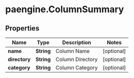 # paengine.ColumnSummary

## Properties

Name | Type | Description | Notes
------------ | ------------- | ------------- | -------------
**name** | **String** | Column Name | [optional] 
**directory** | **String** | Column Directory | [optional] 
**category** | **String** | Column Category | [optional] 


